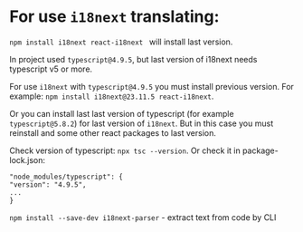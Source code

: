 # For use `i18next` translating:

`npm install i18next react-i18next ` will install last version.

In project used `typescript@4.9.5`, but last version of i18next needs typescript v5 or more.

For use `i18next` with `typescript@4.9.5` you must install previous version.
For example: `npm install i18next@23.11.5 react-i18next`.

Or you can install last last version of typescript (for example `typescript@5.8.2`) for last version of `i18next`. But in this case you must reinstall and some other react packages to last version.

Check version of typescript: `npx tsc --version`.
Or check it in package-lock.json:

```
"node_modules/typescript": {
"version": "4.9.5",
...
}
```

`npm install --save-dev i18next-parser` - extract text from code by CLI
